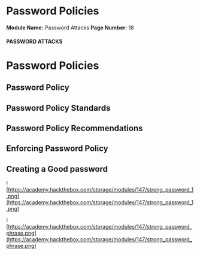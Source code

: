 <!--
 // Platform: Academy
// URL: https://academy.hackthebox.com/module/147/section/1331
// Platform Version: V1
// Module ID: 147
// Module Name: Password Attacks
// Module Difficulty: Medium
// Section ID: 1331
// Section Title: Password Policies
// Page Title: Password Attacks
// Page Number: 18
-->

# Password Policies

**Module Name:** Password Attacks **Page Number:** 18

#### PASSWORD ATTACKS

# Password Policies

## Password Policy

## Password Policy Standards

## Password Policy Recommendations

## Enforcing Password Policy

## Creating a Good password

![https://academy.hackthebox.com/storage/modules/147/strong_password_1.png](https://academy.hackthebox.com/storage/modules/147/strong_password_1.png)

![https://academy.hackthebox.com/storage/modules/147/strong_password_phrase.png](https://academy.hackthebox.com/storage/modules/147/strong_password_phrase.png)

####